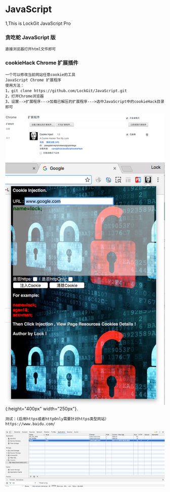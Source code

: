 # JavaScript
1,This is LockGit JavaScript Pro
### 贪吃蛇 JavaScript 版 
```
直接浏览器打开html文件即可
```

### cookieHack  Chrome 扩展插件
```
一个可以修改当前网站任意cookie的工具
JavaScript Chrome 扩展程序
使用方法：
1，git clone https://github.com/LockGit/JavaScript.git
2，打开Chrome浏览器
3，设置-->扩展程序--->加载已解压的扩展程序--->选中JavaScript中的cookieHack目录即可
```

![](https://github.com/LockGit/JavaScript/blob/master/install-01.png)
![](https://github.com/LockGit/JavaScript/blob/master/install-02.png){:height="400px" width="250px"}.

```
测试：(启用https或者httpOnly需要针对https类型网站）
https://www.baidu.com/
```
![](https://github.com/LockGit/JavaScript/blob/master/install-03.png)

